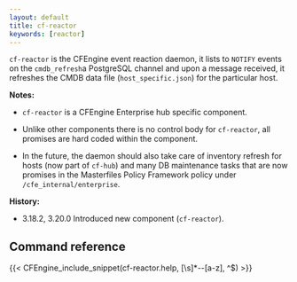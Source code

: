 ```yaml
---
layout: default
title: cf-reactor
keywords: [reactor]
---
```


`cf-reactor` is the CFEngine event reaction daemon, it lists to `NOTIFY` events
on the `cmdb_refresh`a PostgreSQL channel and upon a message received, it
refreshes the CMDB data file (`host_specific.json`) for the particular host.

**Notes:**

- `cf-reactor` is a CFEngine Enterprise hub specific component.

- Unlike other components there is no control body for `cf-reactor`, all
  promises are hard coded within the component.

- In the future, the daemon should also take care of inventory refresh for hosts
  (now part of `cf-hub`) and many DB maintenance tasks that are now promises in
  the Masterfiles Policy Framework policy under `/cfe_internal/enterprise`.

**History:**

- 3.18.2, 3.20.0 Introduced new component (`cf-reactor`).

## Command reference

{{< CFEngine_include_snippet(cf-reactor.help, [\s]*--[a-z], ^$) >}}
